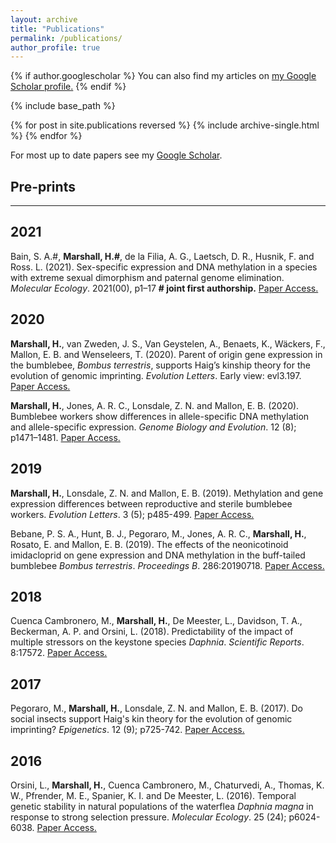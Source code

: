 ```yaml
---
layout: archive
title: "Publications"
permalink: /publications/
author_profile: true
---
```


{% if author.googlescholar %}
  You can also find my articles on <u><a href="{{author.googlescholar}}">my Google Scholar profile</a>.</u>
{% endif %}

{% include base_path %}

{% for post in site.publications reversed %}
  {% include archive-single.html %}
{% endfor %}

For most up to date papers see my [Google Scholar](https://scholar.google.com/citations?user=qptVoSMAAAAJ&hl=en).

<h2>Pre-prints</h2>

---

<h2>2021</h2>

Bain, S. A.#, **Marshall, H.#**, de la Filia, A. G., Laetsch, D. R., Husnik, F. and Ross. L. (2021). Sex-specific expression and DNA methylation in a species with extreme sexual dimorphism and paternal genome elimination. *Molecular Ecology*. 2021(00), p1–17 **# joint first authorship.** [Paper Access.](https://onlinelibrary.wiley.com/doi/10.1111/mec.15842)

<h2>2020</h2>

**Marshall, H.**, van Zweden, J. S., Van Geystelen, A., Benaets, K., Wäckers, F., Mallon, E. B. and Wenseleers, T. (2020). Parent of origin gene expression in the bumblebee, *Bombus terrestris*, supports Haig’s kinship theory for the evolution of genomic imprinting. *Evolution Letters*. Early view: evl3.197. [Paper Access.](https://doi.org/10.1002/evl3.197)

**Marshall, H.**, Jones, A. R. C., Lonsdale, Z. N. and Mallon, E. B. (2020). Bumblebee workers show differences in allele-specific DNA methylation and allele-specific expression. *Genome Biology and Evolution*. 12 (8); p1471–1481. [Paper Access.](https://doi.org/10.1093/gbe/evaa132)

<h2>2019</h2>

**Marshall, H.**, Lonsdale, Z. N. and Mallon, E. B. (2019). Methylation and gene expression differences between reproductive and sterile bumblebee workers. *Evolution Letters*. 3 (5); p485-499. [Paper Access.](https://doi.org/10.1002/evl3.129)

Bebane, P. S. A., Hunt, B. J., Pegoraro, M., Jones, A. R. C., **Marshall, H.**, Rosato, E. and Mallon, E. B. (2019). The effects of the neonicotinoid imidacloprid on gene expression and DNA methylation in the buff-tailed bumblebee *Bombus terrestris*. *Proceedings B*. 286:20190718. [Paper Access.](https://doi.org/10.1098/rspb.2019.0718)

<h2>2018</h2>

Cuenca Cambronero, M., **Marshall, H.**, De Meester, L., Davidson, T. A., Beckerman, A. P. and Orsini, L. (2018). Predictability of the impact of multiple stressors on the keystone species *Daphnia*. *Scientific Reports*. 8:17572. [Paper Access.](https://doi.org/10.1038/s41598-018-35861-y)

<h2>2017</h2>

Pegoraro, M., **Marshall, H.**, Lonsdale, Z. N. and Mallon, E. B. (2017). Do social insects support Haig's kin theory for the evolution of genomic imprinting? *Epigenetics*. 12 (9); p725-742. [Paper Access.](https://doi.org/10.1080/15592294.2017.1348445)

<h2>2016</h2>

Orsini, L., **Marshall, H.**, Cuenca Cambronero, M., Chaturvedi, A., Thomas, K. W., Pfrender, M. E., Spanier, K. I. and De Meester, L. (2016). Temporal genetic stability in natural populations of the waterflea *Daphnia magna* in response to strong selection pressure. *Molecular Ecology*. 25 (24); p6024-6038. [Paper Access.](https://doi.org/10.1111/mec.13907)